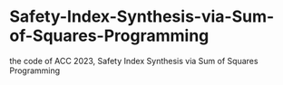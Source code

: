 # Safety-Index-Synthesis-via-Sum-of-Squares-Programming
the code of ACC 2023, Safety Index Synthesis via Sum of Squares Programming
